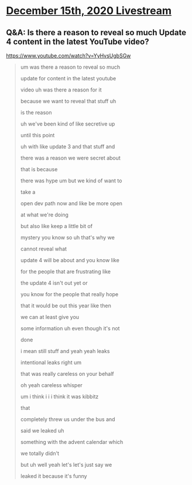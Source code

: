 # [December 15th, 2020 Livestream](../2020-12-15.md)
## Q&A: Is there a reason to reveal so much Update 4 content in the latest YouTube video?
https://www.youtube.com/watch?v=YyHvsUgbSGw
> um was there a reason to reveal so much
> 
> update for content in the latest youtube
> 
> video uh was there a reason for it
> 
> because we want to reveal that stuff uh
> 
> is the reason
> 
> uh we've been kind of like secretive up
> 
> until this point
> 
> uh with like update 3 and that stuff and
> 
> there was a reason we were secret about
> 
> that is because
> 
> there was hype um but we kind of want to
> 
> take a
> 
> open dev path now and like be more open
> 
> at what we're doing
> 
> but also like keep a little bit of
> 
> mystery you know so uh that's why we
> 
> cannot reveal what
> 
> update 4 will be about and you know like
> 
> for the people that are frustrating like
> 
> the update 4 isn't out yet or
> 
> you know for the people that really hope
> 
> that it would be out this year like then
> 
> we can at least give you
> 
> some information uh even though it's not
> 
> done
> 
> i mean still stuff and yeah yeah leaks
> 
> intentional leaks right um
> 
> that was really careless on your behalf
> 
> oh yeah careless whisper
> 
> um i think i i i think it was kibbitz
> 
> that
> 
> completely threw us under the bus and
> 
> said we leaked uh
> 
> something with the advent calendar which
> 
> we totally didn't
> 
> but uh well yeah let's let's just say we
> 
> leaked it because it's funny
> 
